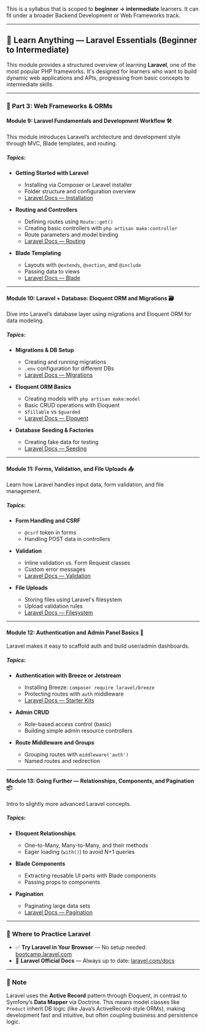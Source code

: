 This is a syllabus that is scoped to **beginner → intermediate** learners. It can fit under a broader Backend Development or Web Frameworks track.

---

## 🧰 Learn Anything — Laravel Essentials (Beginner to Intermediate)

This module provides a structured overview of learning **Laravel**, one of the most popular PHP frameworks. It's designed for learners who want to build dynamic web applications and APIs, progressing from basic concepts to intermediate skills.

---

### 📗 Part 3: Web Frameworks & ORMs

#### **Module 9: Laravel Fundamentals and Development Workflow 🛠️**

This module introduces Laravel’s architecture and development style through MVC, Blade templates, and routing.

##### Topics:

* **Getting Started with Laravel**

  * Installing via Composer or Laravel installer
  * Folder structure and configuration overview
  * [Laravel Docs — Installation](https://laravel.com/docs/installation)

* **Routing and Controllers**

  * Defining routes using `Route::get()`
  * Creating basic controllers with `php artisan make:controller`
  * Route parameters and model binding
  * [Laravel Docs — Routing](https://laravel.com/docs/routing)

* **Blade Templating**

  * Layouts with `@extends`, `@section`, and `@include`
  * Passing data to views
  * [Laravel Docs — Blade](https://laravel.com/docs/blade)

---

#### **Module 10: Laravel + Database: Eloquent ORM and Migrations 🗃️**

Dive into Laravel’s database layer using migrations and Eloquent ORM for data modeling.

##### Topics:

* **Migrations & DB Setup**

  * Creating and running migrations
  * `.env` configuration for different DBs
  * [Laravel Docs — Migrations](https://laravel.com/docs/migrations)

* **Eloquent ORM Basics**

  * Creating models with `php artisan make:model`
  * Basic CRUD operations with Eloquent
  * `$fillable` vs `$guarded`
  * [Laravel Docs — Eloquent](https://laravel.com/docs/eloquent)

* **Database Seeding & Factories**

  * Creating fake data for testing
  * [Laravel Docs — Seeding](https://laravel.com/docs/seeding)

---

#### **Module 11: Forms, Validation, and File Uploads 📤**

Learn how Laravel handles input data, form validation, and file management.

##### Topics:

* **Form Handling and CSRF**

  * `@csrf` token in forms
  * Handling POST data in controllers

* **Validation**

  * Inline validation vs. Form Request classes
  * Custom error messages
  * [Laravel Docs — Validation](https://laravel.com/docs/validation)

* **File Uploads**

  * Storing files using Laravel's filesystem
  * Upload validation rules
  * [Laravel Docs — Filesystem](https://laravel.com/docs/filesystem)

---

#### **Module 12: Authentication and Admin Panel Basics 🔐**

Laravel makes it easy to scaffold auth and build user/admin dashboards.

##### Topics:

* **Authentication with Breeze or Jetstream**

  * Installing Breeze: `composer require laravel/breeze`
  * Protecting routes with `auth` middleware
  * [Laravel Docs — Starter Kits](https://laravel.com/docs/starter-kits)

* **Admin CRUD**

  * Role-based access control (basic)
  * Building simple admin resource controllers

* **Route Middleware and Groups**

  * Grouping routes with `middleware('auth')`
  * Named routes and redirection

---

#### **Module 13: Going Further — Relationships, Components, and Pagination 📦**

Intro to slightly more advanced Laravel concepts.

##### Topics:

* **Eloquent Relationships**

  * One-to-Many, Many-to-Many, and their methods
  * Eager loading (`with()`) to avoid N+1 queries

* **Blade Components**

  * Extracting reusable UI parts with Blade components
  * Passing props to components

* **Pagination**

  * Paginating large data sets
  * [Laravel Docs — Pagination](https://laravel.com/docs/pagination)

---

### 🚀 Where to Practice Laravel

* ✅ **Try Laravel in Your Browser** — No setup needed: [bootcamp.laravel.com](https://bootcamp.laravel.com)
* 📘 **Laravel Official Docs** — Always up to date: [laravel.com/docs](https://laravel.com/docs)

---

### 🧠 Note

Laravel uses the **Active Record** pattern through Eloquent, in contrast to Symfony’s **Data Mapper** via Doctrine. This means model classes like `Product` inherit DB logic (like Java’s ActiveRecord-style ORMs), making development fast and intuitive, but often coupling business and persistence logic.

